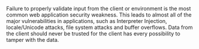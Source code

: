 
Failure to properly validate input from the client or environment is the most
common web application security weakness. This leads to almost all of the major
vulnerabilities in applications, such as Interpreter Injection, locale/Unicode attacks,
file system attacks and buffer overflows. Data from the client should never be
trusted for the client has every possibility to tamper with the data.

